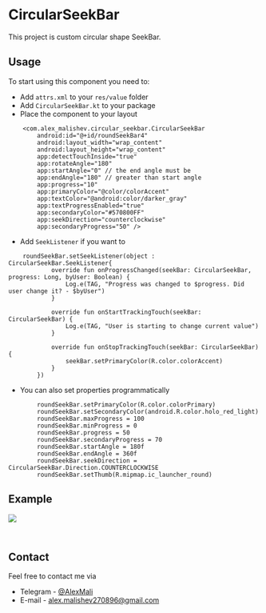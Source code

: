 # CircularSeekBar
This project is custom circular shape SeekBar.

## Usage
To start using this component you need to:
* Add `attrs.xml` to your `res/value` folder
* Add `CircularSeekBar.kt` to your package
* Place the component to your layout
```
    <com.alex_malishev.circular_seekbar.CircularSeekBar
        android:id="@+id/roundSeekBar4"
        android:layout_width="wrap_content"
        android:layout_height="wrap_content"
        app:detectTouchInside="true"        
        app:rotateAngle="180" 
        app:startAngle="0" // the end angle must be
        app:endAngle="180" // greater than start angle
        app:progress="10"
        app:primaryColor="@color/colorAccent"
        app:textColor="@android:color/darker_gray"
        app:textProgressEnabled="true"
        app:secondaryColor="#570800FF"
        app:seekDirection="counterclockwise"
        app:secondaryProgress="50" />
```
* Add `SeekListener` if you want to
```
    roundSeekBar.setSeekListener(object : CircularSeekBar.SeekListener{
            override fun onProgressChanged(seekBar: CircularSeekBar, progress: Long, byUser: Boolean) {
                Log.e(TAG, "Progress was changed to $progress. Did user change it? - $byUser")
            }

            override fun onStartTrackingTouch(seekBar: CircularSeekBar) {
                Log.e(TAG, "User is starting to change current value")
            }

            override fun onStopTrackingTouch(seekBar: CircularSeekBar) {
                seekBar.setPrimaryColor(R.color.colorAccent)
            }
        })
```
* You can also set properties programmatically
```
        roundSeekBar.setPrimaryColor(R.color.colorPrimary)
        roundSeekBar.setSecondaryColor(android.R.color.holo_red_light)
        roundSeekBar.maxProgress = 100
        roundSeekBar.minProgress = 0
        roundSeekBar.progress = 50
        roundSeekBar.secondaryProgress = 70
        roundSeekBar.startAngle = 180f
        roundSeekBar.endAngle = 360f
        roundSeekBar.seekDirection = CircularSeekBar.Direction.COUNTERCLOCKWISE
        roundSeekBar.setThumb(R.mipmap.ic_launcher_round)
```
## Example
![](https://drive.google.com/u/0/uc?id=16U1IQchxXvvzMEQ89dkgg0C6ZA3GqFFf&export=download)
```
 
````

## Contact
Feel free to contact me via
* Telegram - [@AlexMali](https://t.me/AlexMali)
* E-mail - [alex.malishev270896@gmail.com](mailto:alex.malishev270896@gmail.com)
